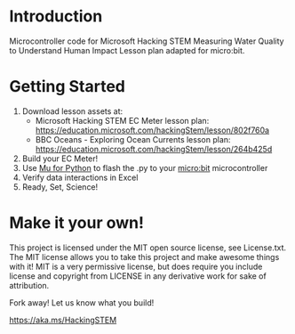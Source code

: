 # Introduction
Microcontroller code for Microsoft Hacking STEM Measuring Water Quality to Understand Human Impact Lesson plan adapted for micro:bit.

# Getting Started
1. Download lesson assets at:
    * Microsoft Hacking STEM EC Meter lesson plan: https://education.microsoft.com/hackingStem/lesson/802f760a
    * BBC Oceans - Exploring Ocean Currents lesson plan: https://education.microsoft.com/hackingStem/lesson/264b425d
1. Build your EC Meter!
1. Use [Mu for Python](https://codewith.mu/) to flash the .py to your  [micro:bit](https://www.microbit.org/) microcontroller
1. Verify data interactions in Excel
1. Ready, Set, Science!

# Make it your own!
This project is licensed under the MIT open source license, see License.txt. The MIT license allows you to take this project and make awesome things with it! MIT is a very permissive license, but does require you include license and copyright from LICENSE in any derivative work for sake of attribution.

Fork away! Let us know what you build!

https://aka.ms/HackingSTEM
